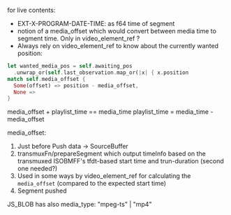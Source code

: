 for live contents:

- EXT-X-PROGRAM-DATE-TIME: as f64 time of segment
- notion of a media_offset which would convert between media time to segment time. Only in video_element_ref ?
- Always rely on video_element_ref to know about the currently wanted position:

```rs
let wanted_media_pos = self.awaiting_pos
  .unwrap_or(self.last_observation.map_or(|x| { x.position
match self.media_offset {
  Some(offset) => position - media_offset,
  None =>
}
```

media_offset + playlist_time == media_time
playlist_time = media_time - media_offset

media_offset:

1. Just before Push data -> SourceBuffer
2. transmuxFn/prepareSegment which output timeInfo based on the transmuxed ISOBMFF's tfdt-based start time and trun-duration (second one needed?)
3. Used in some ways by video_element_ref for calculating the `media_offset` (compared to the expected start time)
4. Segment pushed

JS_BLOB has also media_type:
"mpeg-ts" | "mp4"
